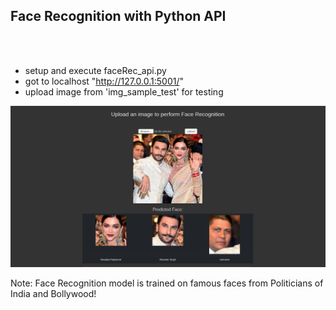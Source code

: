 ## Face Recognition with Python API
<br><br>
- setup and execute faceRec_api.py
- got to localhost "http://127.0.0.1:5001/"
- upload image from 'img_sample_test' for testing

<p><img src="https://github.com/venky14/Face-Recogintion-with-Python/blob/main/img/fr_img_demo.png?raw=true"></p>

Note: Face Recognition model is trained on famous faces from Politicians of India and Bollywood!

